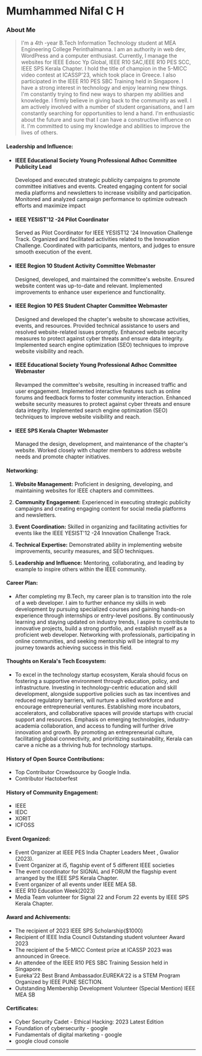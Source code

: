 # Mumhammed Nifal C H

### About Me

>I'm a 4th -year B.Tech Information Technology student at MEA Engineering College Perinthalmanna. 
I am an authority in web dev, WordPress and a computer enthusiast. Currently, I manage the websites for IEEE Edsoc Yp Global, IEEE R10 SAC,IEEE R10 PES SCC, IEEE SPS Kerala Chapter. I hold the title of champion in the 5-MICC video contest at ICASSP'23, which took place in Greece. I also participated in the IEEE R10 PES SBC Training held in Singapore. 
I have a strong interest in technology and enjoy learning new things. I'm constantly trying to find new ways to sharpen my abilities and knowledge. I firmly believe in giving back to the community as well. I am actively involved with a number of student organisations, and I am constantly searching for opportunities to lend a hand.
I'm enthusiastic about the future and sure that I can have a constructive influence on it. I'm committed to using my knowledge and abilities to improve the lives of others.


          
#### Leadership and Influence:

- #### IEEE Educational Society Young Professional Adhoc Committee Publicity Lead 
  Developed and executed strategic publicity campaigns to promote committee initiatives and events. Created engaging content for social media platforms and newsletters to increase visibility and participation. Monitored and analyzed campaign performance to optimize outreach efforts and maximize impact
- #### IEEE YESIST'12 -24 Pilot Coordinator 
  Served as Pilot Coordinator for IEEE YESIST12 '24 Innovation Challenge Track.
Organized and facilitated activities related to the Innovation Challenge.
Coordinated with participants, mentors, and judges to ensure smooth execution of the event.
- #### IEEE Region 10 Student Activity Committee Webmaster
  Designed, developed, and maintained the committee's website.
Ensured website content was up-to-date and relevant.
Implemented improvements to enhance user experience and functionality.
- #### IEEE Region 10 PES Student Chapter Committee Webmaster 
  Designed and developed the chapter's website to showcase activities, events, and resources. Provided technical assistance to users and resolved website-related issues promptly.
Enhanced website security measures to protect against cyber threats and ensure data integrity. Implemented search engine optimization (SEO) techniques to improve website visibility and reach.
- #### IEEE Educational Society Young Professional Adhoc Committee Webmaster 
  Revamped the committee's website, resulting in increased traffic and user engagement.
Implemented interactive features such as online forums and feedback forms to foster community interaction. Enhanced website security measures to protect against cyber threats and ensure data integrity.
Implemented search engine optimization (SEO) techniques to improve website visibility and reach.
- #### IEEE SPS Kerala Chapter Webmaster 
  Managed the design, development, and maintenance of the chapter's website.
Worked closely with chapter members to address website needs and promote chapter initiatives.
#### Networking:

1. **Website Management:** Proficient in designing, developing, and maintaining websites for IEEE chapters and committees.
  
2. **Community Engagement:** Experienced in executing strategic publicity campaigns and creating engaging content for social media platforms and newsletters.
   
3. **Event Coordination:** Skilled in organizing and facilitating activities for events like the IEEE YESIST'12 -24 Innovation Challenge Track.
   
4. **Technical Expertise:** Demonstrated ability in implementing website improvements, security measures, and SEO techniques.

5. **Leadership and Influence:** Mentoring, collaborating, and leading by example to inspire others within the IEEE community.

#### Career Plan:

- After completing my B.Tech, my career plan is to transition into the role of a web developer. I aim to further enhance my skills in web development by pursuing specialized courses and gaining hands-on experience through internships or entry-level positions. By continuously learning and staying updated on industry trends, I aspire to contribute to innovative projects, build a strong portfolio, and establish myself as a proficient web developer. Networking with professionals, participating in online communities, and seeking mentorship will be integral to my journey towards achieving success in this field.

#### Thoughts on Kerala's Tech Ecosystem:

- To excel in the technology startup ecosystem, Kerala should focus on fostering a supportive environment through education, policy, and infrastructure. Investing in technology-centric education and skill development, alongside supportive policies such as tax incentives and reduced regulatory barriers, will nurture a skilled workforce and encourage entrepreneurial ventures. Establishing more incubators, accelerators, and collaborative spaces will provide startups with crucial support and resources. Emphasis on emerging technologies, industry-academia collaboration, and access to funding will further drive innovation and growth. By promoting an entrepreneurial culture, facilitating global connectivity, and prioritizing sustainability, Kerala can carve a niche as a thriving hub for technology startups.

#### History of Open Source Contributions:

- Top Contributor Crowdsource by Google India.
- Contributor Hactoberfest

#### History of Community Engagement:

-  IEEE
-  IEDC
-  XORIT
-  ICFOSS

#### Event Organized:

- Event Organizer at IEEE PES India Chapter Leaders Meet , Gwalior (2023).
- Event Organizer at i5, flagship event of 5 different IEEE societies
- The event coordinator for SIGNAL and FORUM the flagship event arranged by the IEEE SPS Kerala Chapter.
- Event organizer of all events under IEEE MEA SB.
- IEEE R10 Education Week(2023)
- Media Team volunteer for Signal 22 and Forum 22 events by IEEE SPS Kerala Chapter.


#### Award and Achivements:

- The recipient of 2023 IEEE SPS Scholarship($1000)
- Recipient of IEEE India Council Outstanding student volunteer Award 2023
- The recipient of the 5-MICC Contest prize at ICASSP 2023 was announced in Greece.
- An attendee of the IEEE R10 PES SBC Training Session held in Singapore.
- Eureka'22 Best Brand Ambassador.EUREKA'22 is a STEM Program Organized by IEEE PUNE SECTION.
- Outstanding Membership Development Volunteer (Special Mention) IEEE MEA SB

#### Certificates:

- Cyber Security Cadet - Ethical Hacking: 2023 Latest Edition
- Foundation of cybersecurity - google
- Fundamentals of digital marketing - google
- google cloud console




---

